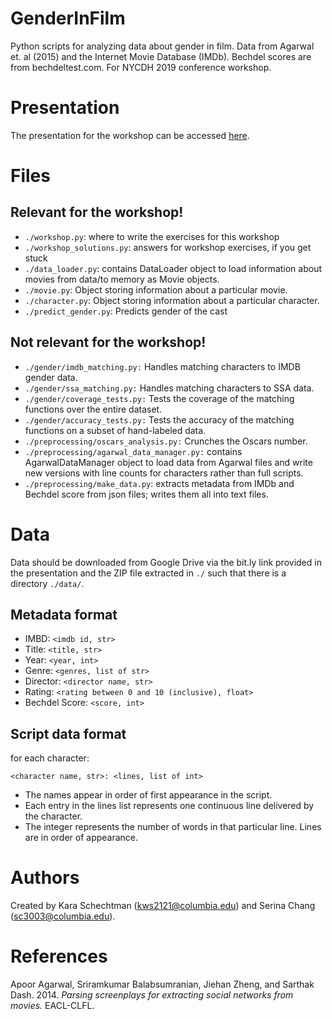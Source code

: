 # GenderInFilm
Python scripts for analyzing data about gender in film. Data from Agarwal et. al (2015) and the Internet Movie Database (IMDb). Bechdel scores are from bechdeltest.com. For NYCDH 2019 conference workshop.

# Presentation
The presentation for the workshop can be accessed [here](https://docs.google.com/presentation/d/1k3zPtqvZnywOYUoX6S0AS_4bdPv14bQXZo665a2acOA/edit?usp=sharing).
# Files
## Relevant for the workshop!
- `./workshop.py`: where to write the exercises for this workshop
- `./workshop_solutions.py`: answers for workshop exercises, if you get stuck
- `./data_loader.py`: contains DataLoader object to load information about movies from data/to memory as Movie objects.
- `./movie.py`: Object storing information about a particular movie.
- `./character.py`: Object storing information about a particular character.
- `./predict_gender.py`: Predicts gender of the cast

## Not relevant for the workshop!
- `./gender/imdb_matching.py:` Handles matching characters to IMDB gender data.
- `./gender/ssa_matching.py:` Handles matching characters to SSA data.
- `./gender/coverage_tests.py:` Tests the coverage of the matching functions over the entire dataset.
- `./gender/accuracy_tests.py:` Tests the accuracy of the matching functions on a subset of hand-labeled data.
- `./preprocessing/oscars_analysis.py:` Crunches the Oscars number.
- `./preprocessing/agarwal_data_manager.py:` contains AgarwalDataManager object to load data from Agarwal files and write new versions with line counts for characters rather than full scripts.
- `./preprocessing/make_data.py`: extracts metadata from IMDb and Bechdel score from json files; writes them all into text files.


# Data
Data should be downloaded from Google Drive via the bit.ly link provided in the presentation and the ZIP file extracted in `./` such that there is a directory `./data/`.

## Metadata format
- IMBD: `<imdb id, str>`
- Title: `<title, str>`
- Year: `<year, int>`
- Genre: `<genres, list of str>`
- Director: `<director name, str>`
- Rating: `<rating between 0 and 10 (inclusive), float>`
- Bechdel Score: `<score, int>`

## Script data format

for each character:
```
<character name, str>: <lines, list of int>
```

- The names appear in order of first appearance in the script.
- Each entry in the lines list represents one continuous line delivered by the character.
- The integer represents the number of words in that particular line. Lines are in order of appearance.

# Authors
Created by Kara Schechtman (kws2121@columbia.edu) and Serina Chang (sc3003@columbia.edu).

# References
Apoor Agarwal, Sriramkumar Balabsumranian, Jiehan Zheng, and Sarthak Dash. 2014. *Parsing screenplays for extracting social networks from movies.* EACL-CLFL.

